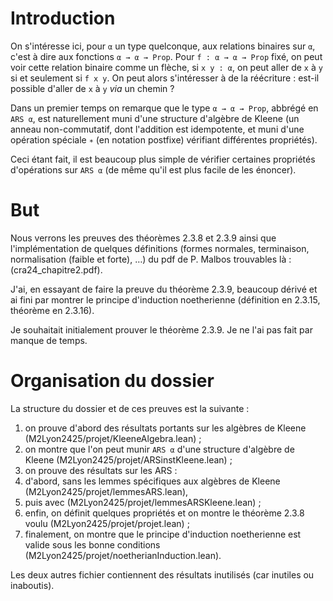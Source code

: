 # Introduction

On s'intéresse ici, pour `α` un type quelconque, aux relations binaires sur `α`, c'est à dire aux fonctions `α → α → Prop`. Pour `f : α → α → Prop` fixé, on  peut voir cette relation binaire comme un flèche, si `x y : α`, on peut aller de `x` à `y` si et seulement si `f x y`. On peut alors s'intéresser à de la réécriture : est-il possible d'aller de `x` à `y` *via* un chemin ?

Dans un premier temps on remarque que le type `α → α → Prop`, abbrégé en `ARS α`, est naturellement muni d'une structure d'algèbre de Kleene (un anneau non-commutatif, dont l'addition est idempotente, et muni d'une opération spéciale `∗` (en notation postfixe) vérifiant différentes propriétés).

Ceci étant fait, il est beaucoup plus simple de vérifier certaines propriétés d'opérations sur `ARS α` (de même qu'il est plus facile de les énoncer).

# But

Nous verrons les preuves des théorèmes 2.3.8 et 2.3.9 ainsi que l'implémentation de quelques définitions (formes normales, terminaison, normalisation (faible et forte), …) du pdf de P. Malbos trouvables là : (cra24_chapitre2.pdf).

J'ai, en essayant de faire la preuve du théorème 2.3.9, beaucoup dérivé et ai fini par montrer le principe d'induction noetherienne (définition en 2.3.15, théorème en 2.3.16).

Je souhaitait initialement prouver le théorème 2.3.9. Je ne l'ai pas fait par manque de temps.

# Organisation du dossier

La structure du dossier et de ces preuves est la suivante :
1. on prouve d'abord des résultats portants sur les algèbres de Kleene (M2Lyon2425/projet/KleeneAlgebra.lean) ;
2. on montre que l'on peut munir `ARS α` d'une structure d'algèbre de Kleene (M2Lyon2425/projet/ARSinstKleene.lean) ;
3. on prouve des résultats sur les ARS :
  1. d'abord, sans les lemmes spécifiques aux algèbres de Kleene (M2Lyon2425/projet/lemmesARS.lean),
  2. puis avec (M2Lyon2425/projet/lemmesARSKleene.lean) ; 
4. enfin, on définit quelques propriétés et on montre le théorème 2.3.8 voulu (M2Lyon2425/projet/projet.lean) ;
5. finalement, on montre que le principe d'induction noetherienne est valide sous les bonne conditions (M2Lyon2425/projet/noetherianInduction.lean).

Les deux autres fichier contiennent des résultats inutilisés (car inutiles ou inaboutis).